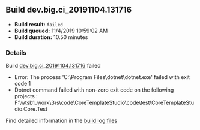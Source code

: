 ## Build dev.big.ci_20191104.131716
- **Build result:** `failed`
- **Build queued:** 11/4/2019 10:59:02 AM
- **Build duration:** 10.50 minutes
### Details
Build [dev.big.ci_20191104.131716](https://winappstudio.visualstudio.com/web/build.aspx?pcguid=a4ef43be-68ce-4195-a619-079b4d9834c2&builduri=vstfs%3a%2f%2f%2fBuild%2fBuild%2f31716) failed

+ Error: The process 'C:\Program Files\dotnet\dotnet.exe' failed with exit code 1
+ Dotnet command failed with non-zero exit code on the following projects : F:\wtsb1\_work\3\s\code\CoreTemplateStudio\code\test\CoreTemplateStudio.Core.Test

Find detailed information in the [build log files]()

